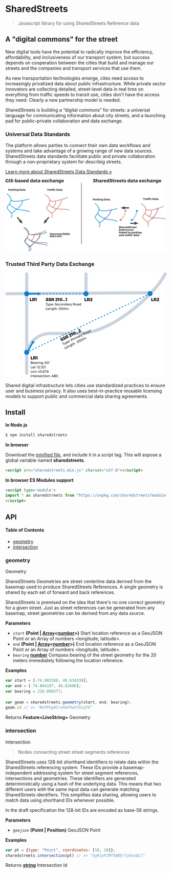 # SharedStreets

> Javascript library for using SharedStreets Reference data

## A "digital commons" for the street

New digital tools have the potential to radically improve the efficiency, affordability, and
inclusiveness of our transport system, but success depends on cooperation between the
cities that build and manage our streets and the companies and transport services that use them.

As new transportation technologies emerge, cites need access to increasingly privatized
data about public infrastructure. While private sector innovators are collecting detailed,
street-level data in real time on everything from traffic speeds to transit use, cities don’t
have the access they need. Clearly a new partnership model is needed.

SharedStreets is building a “digital commons” for streets: a universal language for
communicating information about city streets, and a launching pad for public-private
collaboration and data exchange.

### Universal Data Standards

The platform allows parties to connect their own data workflows and systems and take advantage of a growing range of new data sources. SharedStreets data standards facilitate public and private collaboration through a non-proprietary
system for describig streets.

[Learn more about SharedStreets Data Standards »](https://github.com/sharedstreets/sharedstreets-referencing)

![image](https://github.com/sharedstreets/sharedstreets-ref-system/raw/master/img/gis_vs_sharedstreets.png)

### Trusted Third Party Data Exchange

![image](https://github.com/sharedstreets/sharedstreets-ref-system/raw/master/img/sharedstreets_references.png)

Shared digital infrastructure lets cities use standardized practices to ensure user and business privacy.
It also uses best-in-practice reusable licensing models to support public and commercial data sharing agreements.

## Install

**In Node.js**

```bash
$ npm install sharedstreets
```

**In browser**

Download the [minified file](https://unpkg.com/sharedstreets/sharedstreets.min.js), and include it in a script tag. This will expose a global variable named **sharedstreets**.

```html
<script src="sharedstreets.min.js" charset="utf-8"></script>
```

**In browser ES Modules support**

```html
<script type='module'>
import * as sharedstreets from "https://unpkg.com/sharedstreets?module"
</script>
```

## API

<!-- Generated by documentation.js. Update this documentation by updating the source code. -->

#### Table of Contents

-   [geometry](#geometry)
-   [intersection](#intersection)

### geometry

Geometry

SharedStreets Geometries are street centerline data derived from the basemap used to
produce SharedStreets References. A single geometry is shared by each set of forward and back references.

SharedStreets is premised on the idea that there's no one correct geometry for a given street.
Just as street references can be generated from any basemap, street geometries can be derived from any data source.

**Parameters**

-   `start` **(Point | [Array](https://developer.mozilla.org/docs/Web/JavaScript/Reference/Global_Objects/Array)&lt;[number](https://developer.mozilla.org/docs/Web/JavaScript/Reference/Global_Objects/Number)>)** Start location reference as a GeoJSON Point or an Array of numbers &lt;longitude, latitude>.
-   `end` **(Point | [Array](https://developer.mozilla.org/docs/Web/JavaScript/Reference/Global_Objects/Array)&lt;[number](https://developer.mozilla.org/docs/Web/JavaScript/Reference/Global_Objects/Number)>)** End location reference as a GeoJSON Point or an Array of numbers &lt;longitude, latitude>.
-   `bearing` **[number](https://developer.mozilla.org/docs/Web/JavaScript/Reference/Global_Objects/Number)** Compass bearing of the street geometry for the 20 meters immediately following the location reference.

**Examples**

```javascript
var start = [-74.003388, 40.634538];
var end = [-74.004107, 40.63406];
var bearing = 228.890377;

var geom = sharedstreets.geometry(start, end, bearing);
geom.id // => "NxPFkg4CrzHeFhwV7Uiq7K"
```

Returns **Feature&lt;LineString>** Geometry

### intersection

Intersection

> Nodes connecting street street segments references

SharedStreets uses 128-bit shorthand identifiers to relate data within the SharedStreets referencing system.
These IDs provide a basemap-independent addressing system for street segment references,
intersections and geometries. These identifiers are generated deterministically using a hash of the underlying data.
This means that two different users with the same input data can generate matching SharedStreets identifiers.
This simplifies data sharing, allowing users to match data using shorthand IDs whenever possible.

In the draft specification the 128-bit IDs are encoded as base-58 strings.

**Parameters**

-   `geojson` **(Point | Position)** GeoJSON Point

**Examples**

```javascript
var pt = {type: "Point", coordinates: [10, 20]};
sharedstreets.intersection(pt) // => "5gRJyF2MT5BBErTyEesQLC"
```

Returns **[string](https://developer.mozilla.org/docs/Web/JavaScript/Reference/Global_Objects/String)** Intersection Id

